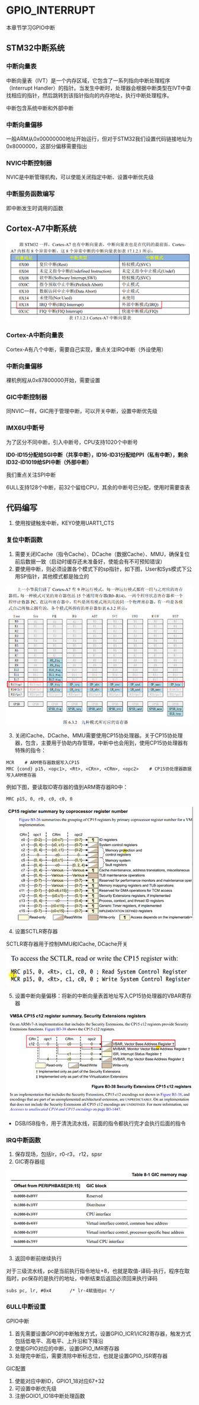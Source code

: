 # GPIO_INTERRUPT

本章节学习GPIO中断

## STM32中断系统

### 中断向量表

中断向量表（IVT）是一个内存区域，它包含了一系列指向中断处理程序（Interrupt Handler）的指针。当发生中断时，处理器会根据中断类型在IVT中查找相应的指针，然后跳转到该指针指向的内存地址，执行中断处理程序。‌

中断包含系统中断和外部中断

### 中断向量偏移

一般ARM从0x00000000地址开始运行，但对于STM32我们设置代码链接地址为0x8000000，这部分偏移需要指出

### NVIC中断控制器

NVIC是中断管理机构，可以使能关闭指定中断、设置中断优先级

### 中断服务函数编写

即中断发生时调用的函数

## Cortex-A7中断系统

![INTERRUPT](https://github.com/sybc120404/image4md/blob/main/INTERRUPT.png)

### Cortex-A中断向量表

Cortex-A有八个中断，需要自己实现，重点关注IRQ中断（外设使用）

### 中断向量偏移

裸机例程从0x87800000开始，需要设置

### GIC中断控制器

同NVIC一样，GIC用于管理中断，可以开关中断，设置中断优先级

### IMX6U中断号

为了区分不同中断，引入中断号，CPU支持1020个中断号

**ID0-ID15分配给SGI中断（共享中断），ID16-ID31分配给PPI（私有中断），剩余ID32-ID1019给SPI中断（外部中断）**

我们重点关注SPI中断

6ULL支持128个中断，前32个留给CPU，其余的中断号已分配，使用时需要查表

## 代码编写

1. 使用按键触发中断，KEY0使用UART1_CTS

### 复位中断函数

1. 需要关闭ICache（指令Cache）、DCache（数据Cache）、MMU，确保复位前后数据一致（启动时缓存还未准备好，使能会有不可预知错误）
2. 要使用中断，则必须设置各个模式下的sp指针，如下图，User和Sys模式下公用SP指针，其他模式都是独立的

![sp](https://github.com/sybc120404/image4md/blob/main/sp.png)

3. 关闭ICache、DCache、MMU需要使用CP15协处理器。关于CP15协处理器，包含，主要用于协助内存管理，中断中也会用到，使用CP15协处理器有特殊的指令：

```
MCR    # ARM寄存器数据写入CP15
MRC {cond} p15, <opc1>, <Rt>, <CRn>, <CRm>, <opc2>    # CP15协处理器数据写入ARM寄存器
```

例如下图，要读取ID寄存器的值到ARM寄存器R0中：
```
MRC p15, 0, r0, c0, c0, 0
```

![CP15](https://github.com/sybc120404/image4md/blob/main/CP15.png)

4. 设置SCTLR寄存器

SCTLR寄存器用于控制MMU和ICache, DCache开关

![SCTLR](https://github.com/sybc120404/image4md/blob/main/SCTLR.png)

5. 设置中断向量偏移：将新的中断向量表首地址写入CP15协处理器的VBAR寄存器

![VBAR](https://github.com/sybc120404/image4md/blob/main/VBAR.png)

- DSB/ISB指令，用于清洗流水线，前面的指令都执行完才会执行后面的指令

### IRQ中断函数

1. 保存现场，包括lr，r0-r3， r12，spsr
2. GIC寄存器组

![GIC](https://github.com/sybc120404/image4md/blob/main/GIC.png)

3. 返回中断前继续执行

对于三级流水线，pc是当前执行指令地址+8，也就是取值-译码-执行，程序在取指时，pc保存的是执行的地址，中断结束后返回必须回来执行译码

```
subs pc, lr, #0x4       /* lr-4赋值给pc */
```

### 6ULL中断设置

GPIO中断

1. 首先需要设置GPIO的中断触发方式，设置GPIO_ICR1/ICR2寄存器，触发方式包括低电平、高电平、上升沿和下降沿
2. 使能GPIO对应的中断，设置GPIO_IMR寄存器
3. 处理完中断后，需要清除中断标志位，也就是设置GPIO_ISR寄存器

GIC配置

1. 使能对应中断ID，GPIO1_18对应67+32
2. 可设置中断优先级
3. 注册GOIO1_IO18中断处理函数